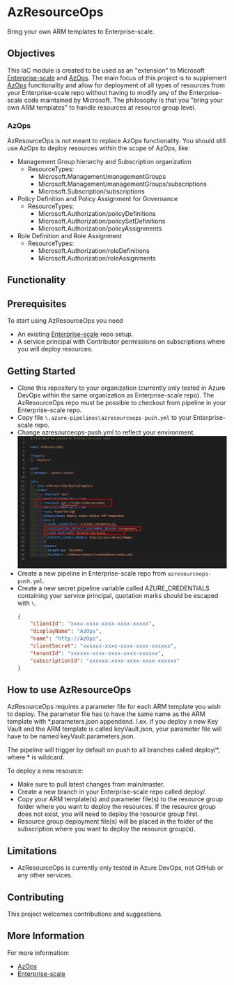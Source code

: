 # AzResourceOps

Bring your own ARM templates to Enterprise-scale.

## Objectives

This IaC module is created to be used as an "extension" to Microsoft [Enterprise-scale](https://github.com/Azure/Enterprise-Scale) and [AzOps](https://github.com/Azure/AzOps).
The main focus of this project is to supplement [AzOps](https://github.com/Azure/AzOps) functionality and allow for deployment of all types of resources from your Enterprise-scale repo without having to modify any of the Enterprise-scale code maintained by Microsoft.
The philosophy is that you "bring your own ARM templates" to handle resources at resource group level.

### AzOps

AzResourceOps is not meant to replace AzOps functionality. You should still use AzOps to deploy resources within the scope of AzOps, like:

- Management Group hierarchy and Subscription organization
    - ResourceTypes:
        - Microsoft.Management/managementGroups
        - Microsoft.Management/managementGroups/subscriptions
        - Microsoft.Subscription/subscriptions
- Policy Definition and Policy Assignment for Governance
    - ResourceTypes:
        - Microsoft.Authorization/policyDefinitions
        - Microsoft.Authorization/policySetDefinitions
        - Microsoft.Authorization/policyAssignments
- Role Definition and Role Assignment
    - ResourceTypes:
        - Microsoft.Authorization/roleDefinitions
        - Microsoft.Authorization/roleAssignments

## Functionality

## Prerequisites

To start using AzResourceOps you need

- An existing [Enterprise-scale](https://github.com/Azure/Enterprise-Scale) repo setup.
- A service principal with Contributor permissions on subscriptions where you will deploy resources.

## Getting Started

- Clone this repository to your organization (currently only tested in Azure DevOps within the same organization as Enterprise-scale repo). The AzResourceOps repo must be possible to checkout from pipeline in your Enterprise-scale repo.
- Copy file `\.azure-pipelines\azresourceops-push.yml` to your Enterprise-scale repo.
- Change azresourceops-push.yml to reflect your environment.
    ![AzResourceOps pipeline YAML](./media/azresourceops-push.png)
- Create a new pipeline in Enterprise-scale repo from `azresourceops-push.yml`.
- Create a new secret pipeline variable called AZURE_CREDENTIALS containing your service principal, quotation marks should be escaped with `\`.
    ```json
    {
        "clientId": "xxxx-xxxx-xxxx-xxxx-xxxxx",
        "displayName": "AzOps",
        "name": "http://AzOps",
        "clientSecret": "xxxxxx-xxxx-xxxx-xxxx-xxxxxx",
        "tenantId": "xxxxxx-xxxx-xxxx-xxxx-xxxxxx",
        "subscriptionId": "xxxxxx-xxxx-xxxx-xxxx-xxxxxx"
    }
    ```

## How to use AzResourceOps

AzResourceOps requires a parameter file for each ARM template you wish to deploy. The parameter file has to have the same name as the ARM template with *.parameters.json appendend. I.ex. if you deploy a new Key Vault and the ARM template is called keyVault.json, your parameter file will have to be named keyVault.parameters.json.

The pipeline will trigger by default on push to all branches called deploy/*, where * is wildcard.

To deploy a new resource:

- Make sure to pull latest changes from main/master.
- Create a new branch in your Enterprise-scale repo called deploy/<something>.
- Copy your ARM template(s) and parameter file(s) to the resource group folder where you want to deploy the resources. If the resource group does not exist, you will need to deploy the resource group first.
- Resource group deployment file(s) will be placed in the folder of the subscription where you want to deploy the resource group(s).

## Limitations

- AzResourceOps is currently only tested in Azure DevOps, not GitHub or any other services.

## Contributing

This project welcomes contributions and suggestions.

## More Information

For more information:

* [AzOps](https://github.com/Azure/AzOps)
* [Enterprise-scale](https://github.com/Azure/Enterprise-Scale)
